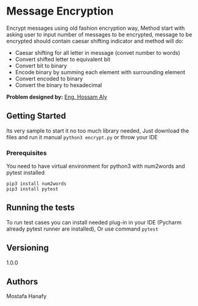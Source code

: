 # Message Encryption

Encrypt messages using old fashion encryption way, Method start with asking user to input number of messages to be encrypted, message to be encrypted should contain caesar shifting indicator and method will do:
- Caesar shifting for all letter in message (convet number to words)
- Convert shifted letter to equivalent bit
- Convert bit to binary
- Encode binary by summing each element with surrounding element
- Convert encoded to binary
- Convert the binary to hexadecimal

**Problem designed by:** [Eng. Hossam Aly](https://github.com/hosamaly)

## Getting Started

Its very sample to start it no too much library needed, Just download the files and run it manual `python3 encrypt.py` or throw your IDE

### Prerequisites

You need to have virtual environment for python3 with num2words and pytest installed
```
pip3 install num2words
pip3 install pytest
```

## Running the tests

To run test cases you can install needed plug-in in your IDE (Pycharm already pytest runner are installed), Or use command `pytest`

## Versioning
1.0.0

## Authors

Mostafa Hanafy
